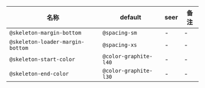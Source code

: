 | 名称 | default | seer | 备注 |
| --- | --- | --- | --- |
| `@skeleton-margin-bottom` | `@spacing-sm` | - | - |
| `@skeleton-loader-margin-bottom` | `@spacing-xs` | - | - |
| `@skeleton-start-color` | `@color-graphite-l40` | - | - |
| `@skeleton-end-color` | `@color-graphite-l30` | - | - |
